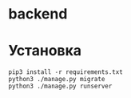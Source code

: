 # backend

# Установка
```shell
pip3 install -r requirements.txt
python3 ./manage.py migrate
python3 ./manage.py runserver
```